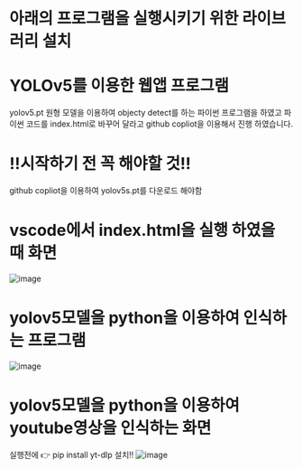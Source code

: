 # 아래의 프로그램을 실행시키기 위한 라이브러리 설치


# YOLOv5를 이용한 웹앱 프로그램
yolov5.pt 원형 모델을 이용하여 objecty detect를 하는 파이썬 프로그램을 하였고
파이썬 코드를 index.html로 바꾸어 달라고 github copliot을 이용해서 진행 하였습니다.

# ‼️시작하기 전 꼭 해야할 것‼️
github copliot을 이용하여 yolov5s.pt를 다운로드 해야함

# vscode에서 index.html을 실행 하였을 때 화면
![image](https://github.com/user-attachments/assets/383935d1-e8b5-4649-a446-69ec28bb8f84)

# yolov5모델을 python을 이용하여 인식하는 프로그램
![image](https://github.com/user-attachments/assets/3e414d35-557a-40af-9f52-24e1c9ba9608)

# yolov5모델을 python을 이용하여 youtube영상을 인식하는 화면
실행전에 👉 pip install yt-dlp 설치‼️
![image](https://github.com/user-attachments/assets/f14b25f8-5849-4046-9ad7-8e7539fbdd72)
